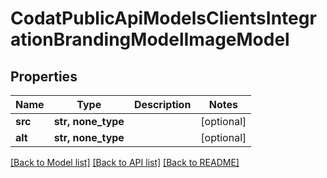 # CodatPublicApiModelsClientsIntegrationBrandingModelImageModel


## Properties
Name | Type | Description | Notes
------------ | ------------- | ------------- | -------------
**src** | **str, none_type** |  | [optional] 
**alt** | **str, none_type** |  | [optional] 

[[Back to Model list]](../README.md#documentation-for-models) [[Back to API list]](../README.md#documentation-for-api-endpoints) [[Back to README]](../README.md)


